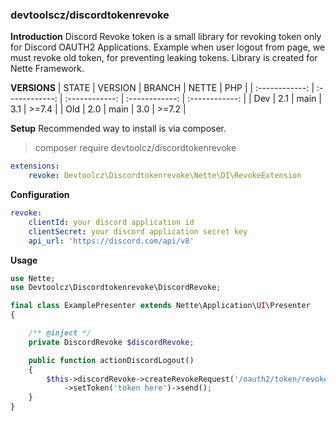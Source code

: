 ### devtoolscz/discordtokenrevoke

**Introduction**
Discord Revoke token is a small library for revoking token only for Discord OAUTH2 Applications.
Example when user logout from page, we must revoke old token, for preventing leaking tokens.
Library is created for Nette Framework.

**VERSIONS**
| STATE  | VERSION  | BRANCH  | NETTE | PHP |
| :------------: | :------------: | :------------: | :------------: | :------------: |
| Dev  | 2.1 | main | 3.1 | >=7.4  |
| Old  | 2.0 | main | 3.0 | >=7.2  |

**Setup**
Recommended way to install is via composer.
> composer require devtoolcz/discordtokenrevoke

```yaml
extensions:
	revoke: Devtoolcz\Discordtokenrevoke\Nette\DI\RevokeExtension
```

**Configuration**
```yaml
revoke:
    clientId: your discord application id
    clientSecret: your discord application secret key
    api_url: 'https://discord.com/api/v8'
```
**Usage**
```php
use Nette;
use Devtoolcz\Discordtokenrevoke\DiscordRevoke;

final class ExamplePresenter extends Nette\Application\UI\Presenter
{

    /** @inject */
    private DiscordRevoke $discordRevoke;

    public function actionDiscordLogout()
    {
        $this->discordRevoke->createRevokeRequest('/oauth2/token/revoke')
            ->setToken('token here')->send();
    }
}
```